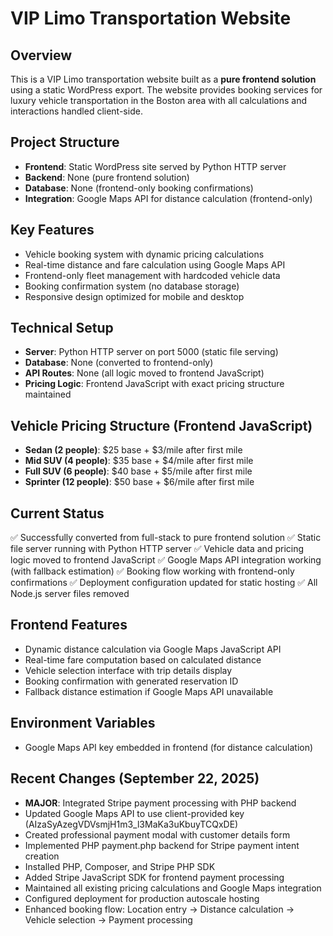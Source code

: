 # VIP Limo Transportation Website

## Overview
This is a VIP Limo transportation website built as a **pure frontend solution** using a static WordPress export. The website provides booking services for luxury vehicle transportation in the Boston area with all calculations and interactions handled client-side.

## Project Structure
- **Frontend**: Static WordPress site served by Python HTTP server
- **Backend**: None (pure frontend solution)
- **Database**: None (frontend-only booking confirmations)
- **Integration**: Google Maps API for distance calculation (frontend-only)

## Key Features
- Vehicle booking system with dynamic pricing calculations
- Real-time distance and fare calculation using Google Maps API
- Frontend-only fleet management with hardcoded vehicle data
- Booking confirmation system (no database storage)
- Responsive design optimized for mobile and desktop

## Technical Setup
- **Server**: Python HTTP server on port 5000 (static file serving)
- **Database**: None (converted to frontend-only)
- **API Routes**: None (all logic moved to frontend JavaScript)
- **Pricing Logic**: Frontend JavaScript with exact pricing structure maintained

## Vehicle Pricing Structure (Frontend JavaScript)
- **Sedan (2 people)**: $25 base + $3/mile after first mile
- **Mid SUV (4 people)**: $35 base + $4/mile after first mile  
- **Full SUV (6 people)**: $40 base + $5/mile after first mile
- **Sprinter (12 people)**: $50 base + $6/mile after first mile

## Current Status
✅ Successfully converted from full-stack to pure frontend solution
✅ Static file server running with Python HTTP server
✅ Vehicle data and pricing logic moved to frontend JavaScript
✅ Google Maps API integration working (with fallback estimation)
✅ Booking flow working with frontend-only confirmations
✅ Deployment configuration updated for static hosting
✅ All Node.js server files removed

## Frontend Features
- Dynamic distance calculation via Google Maps JavaScript API
- Real-time fare computation based on calculated distance
- Vehicle selection interface with trip details display
- Booking confirmation with generated reservation ID
- Fallback distance estimation if Google Maps API unavailable

## Environment Variables
- Google Maps API key embedded in frontend (for distance calculation)

## Recent Changes (September 22, 2025)
- **MAJOR**: Integrated Stripe payment processing with PHP backend
- Updated Google Maps API to use client-provided key (AIzaSyAzegVDVsmjH1m3_l3MaKa3uKbuyTCQxDE)
- Created professional payment modal with customer details form
- Implemented PHP payment.php backend for Stripe payment intent creation
- Installed PHP, Composer, and Stripe PHP SDK
- Added Stripe JavaScript SDK for frontend payment processing
- Maintained all existing pricing calculations and Google Maps integration
- Configured deployment for production autoscale hosting
- Enhanced booking flow: Location entry → Distance calculation → Vehicle selection → Payment processing